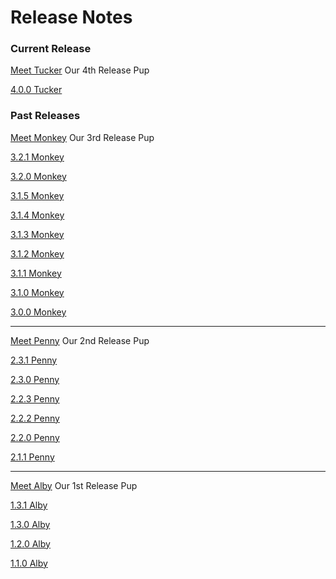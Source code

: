 # Release Notes

### Current Release

[Meet Tucker](4.Tucker.md)
Our 4th Release Pup

[4.0.0 Tucker](4.0.0.md)

### Past Releases

[Meet Monkey](3.Monkey.md)
Our 3rd Release Pup

[3.2.1 Monkey](3.2.1.md)

[3.2.0 Monkey](3.2.0.md)

[3.1.5 Monkey](3.1.5.md)

[3.1.4 Monkey](3.1.4.md)

[3.1.3 Monkey](3.1.3.md)

[3.1.2 Monkey](3.1.2.md)

[3.1.1 Monkey](3.1.1.md)

[3.1.0 Monkey](3.1.0.md)

[3.0.0 Monkey](3.0.0.md)

---

[Meet Penny](2.Penny.md)
Our 2nd Release Pup

[2.3.1 Penny](2.3.1.md)

[2.3.0 Penny](2.3.0.md)

[2.2.3 Penny](2.2.3.md)

[2.2.2 Penny](2.2.2.md)

[2.2.0 Penny](2.2.0.md)

[2.1.1 Penny](2.1.1.md)

---

[Meet Alby](1.Alby.md)
Our 1st Release Pup

[1.3.1 Alby](1.3.1.md)

[1.3.0 Alby](1.3.0.md)

[1.2.0 Alby](1.2.0.md)

[1.1.0 Alby](1.1.0.md)
